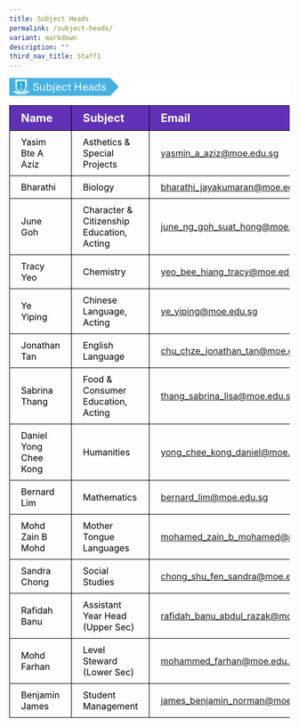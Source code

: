 ```yaml
---
title: Subject Heads
permalink: /subject-heads/
variant: markdown
description: ""
third_nav_title: Staff1
---
```

<img src="/images/Slide5.png">
<table>
<tbody>
			<tr style="background-color: #6031b6">
					<th style="color: #FFFFFF; font-size: 20px; border: 1px solid black;padding: 10px 20px; text-align: left;">Name</th>
					<th style="color: #FFFFFF; font-size: 20px; border: 1px solid black;padding: 10px 20px; text-align: left;">Subject</th>
					<th style="color: #FFFFFF; font-size: 20px; border: 1px solid black;padding: 10px 20px; text-align: left;">Email</th>
			</tr>
			<tr>
					<td style="color: black; font-size: 16px; border: 1px solid black;padding: 10px 20px;">Yasim Bte A Aziz</td>
					<td style="color: black; font-size: 16px; border: 1px solid black;padding: 10px 20px;">Asthetics &amp; Special Projects</td>
					<td style="font-size: 16px; border: 1px solid black;padding: 10px 20px;"><a href="mailto:yasmin_a_aziz@moe.edu.sg">yasmin_a_aziz@moe.edu.sg</a></td>
			</tr>  
			<tr>
					<td style="color: black; font-size: 16px; border: 1px solid black;padding: 10px 20px;">Bharathi</td>
					<td style="color: black; font-size: 16px; border: 1px solid black;padding: 10px 20px;">Biology</td>
					<td style="font-size: 16px; border: 1px solid black;padding: 10px 20px;"><a href="mailto:bharathi_jayakumaran@moe.edu.sg">bharathi_jayakumaran@moe.edu.sg</a></td>
			</tr> 
			<tr>
					<td style="color: black; font-size: 16px; border: 1px solid black;padding: 10px 20px;">June Goh</td>
					<td style="color: black; font-size: 16px; border: 1px solid black;padding: 10px 20px;">Character &amp; Citizenship Education,<br>Acting</td>
					<td style="font-size: 16px; border: 1px solid black;padding: 10px 20px;"><a href="mailto:june_ng_goh_suat_hong@moe.edu.sg">june_ng_goh_suat_hong@moe.edu.sg</a></td>
			</tr> 
			<tr>
					<td style="color: black; font-size: 16px; border: 1px solid black;padding: 10px 20px;">Tracy Yeo</td>
					<td style="color: black; font-size: 16px; border: 1px solid black;padding: 10px 20px;">Chemistry</td>
					<td style="font-size: 16px; border: 1px solid black;padding: 10px 20px;"><a href="mailto:yeo_bee_hiang_tracy@moe.edu.sg">yeo_bee_hiang_tracy@moe.edu.sg</a></td>
			</tr> 
			<tr>
					<td style="color: black; font-size: 16px; border: 1px solid black;padding: 10px 20px;">Ye Yiping</td>
					<td style="color: black; font-size: 16px; border: 1px solid black;padding: 10px 20px;">Chinese Language,<br>Acting</td>
					<td style="font-size: 16px; border: 1px solid black;padding: 10px 20px;"><a href="mailto:ye_yiping@moe.edu.sg">ye_yiping@moe.edu.sg</a></td>
			</tr> 
			<tr>
					<td style="color: black; font-size: 16px; border: 1px solid black;padding: 10px 20px;">Jonathan Tan</td>
					<td style="color: black; font-size: 16px; border: 1px solid black;padding: 10px 20px;">English Language</td>
					<td style="font-size: 16px; border: 1px solid black;padding: 10px 20px;"><a href="mailto:chu_chze_jonathan_tan@moe.edu.sg">chu_chze_jonathan_tan@moe.edu.sg</a></td>
			</tr> 
			<tr>
					<td style="color: black; font-size: 16px; border: 1px solid black;padding: 10px 20px;">Sabrina Thang</td>
					<td style="color: black; font-size: 16px; border: 1px solid black;padding: 10px 20px;">Food &amp; Consumer Education,<br>Acting</td>
					<td style="font-size: 16px; border: 1px solid black;padding: 10px 20px;"><a href="mailto:thang_sabrina_lisa@moe.edu.sg">thang_sabrina_lisa@moe.edu.sg</a></td>
			</tr> 
			<tr>
					<td style="color: black; font-size: 16px; border: 1px solid black;padding: 10px 20px;">Daniel Yong Chee Kong</td>
					<td style="color: black; font-size: 16px; border: 1px solid black;padding: 10px 20px;">Humanities</td>
					<td style="font-size: 16px; border: 1px solid black;padding: 10px 20px;"><a href="mailto:yong_chee_kong_daniel@moe.edu.sg">yong_chee_kong_daniel@moe.edu.sg</a></td>
			</tr>  
			<tr>
					<td style="color: black; font-size: 16px; border: 1px solid black;padding: 10px 20px;">Bernard Lim</td>
					<td style="color: black; font-size: 16px; border: 1px solid black;padding: 10px 20px;">Mathematics</td>
					<td style="font-size: 16px; border: 1px solid black;padding: 10px 20px;"><a href="mailto:oh_chee_tiong@schools.gov.sg">bernard_lim@moe.edu.sg</a></td>
			</tr> 
			<tr>
					<td style="color: black; font-size: 16px; border: 1px solid black;padding: 10px 20px;">Mohd Zain B Mohd</td>
					<td style="color: black; font-size: 16px; border: 1px solid black;padding: 10px 20px;">Mother Tongue Languages</td>
					<td style="font-size: 16px; border: 1px solid black;padding: 10px 20px;"><a href="mailto:mohamed_zain_b_mohamed@moe.edu.sg">mohamed_zain_b_mohamed@moe.edu.sg</a></td>
			</tr> 
			<tr>
					<td style="color: black; font-size: 16px; border: 1px solid black;padding: 10px 20px;">Sandra Chong</td>
					<td style="color: black; font-size: 16px; border: 1px solid black;padding: 10px 20px;">Social Studies</td>
					<td style="font-size: 16px; border: 1px solid black;padding: 10px 20px;"><a href="mailto:chong_shu_fen_sandra@moe.edu.sg">chong_shu_fen_sandra@moe.edu.sg</a></td>
			</tr> 
			<tr>
					<td style="color: black; font-size: 16px; border: 1px solid black;padding: 10px 20px;">Rafidah Banu</td>
					<td style="color: black; font-size: 16px; border: 1px solid black;padding: 10px 20px;">Assistant Year Head (Upper Sec)</td>
					<td style="font-size: 16px; border: 1px solid black;padding: 10px 20px;"><a href="mailto:rafidah_banu_abdul_razak@moe.edu.sg">rafidah_banu_abdul_razak@moe.edu.sg</a></td>
			</tr> 
  		<tr>
					<td style="color: black; font-size: 16px; border: 1px solid black;padding: 10px 20px;">Mohd Farhan</td>
					<td style="color: black; font-size: 16px; border: 1px solid black;padding: 10px 20px;">Level Steward (Lower Sec)</td>
					<td style="font-size: 16px; border: 1px solid black;padding: 10px 20px;"><a href="mailto:mohammed_farhan@moe.edu.sg">mohammed_farhan@moe.edu.sg</a></td>
			</tr> 
      <tr>
					<td style="color: black; font-size: 16px; border: 1px solid black;padding: 10px 20px;">Benjamin James</td>
					<td style="color: black; font-size: 16px; border: 1px solid black;padding: 10px 20px;">Student Management</td>
					<td style="font-size: 16px; border: 1px solid black;padding: 10px 20px;"><a href="mailto:james_benjamin_norman@moe.edu.sg">james_benjamin_norman@moe.edu.sg</a></td>
			</tr> 

</tbody>
</table>